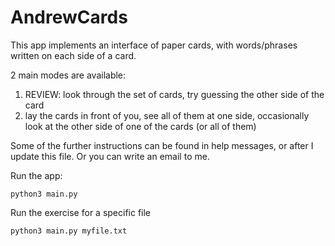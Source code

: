 # AndrewCards

This app implements an interface of paper cards, with words/phrases
written on each side of a card.

2 main modes are available:
1. REVIEW: look through the set of cards, try guessing the other side of the card
2. lay the cards in front of you, see all of them at one side, occasionally look at the other side of one of the cards (or all of them)   

Some of the further instructions can be found in help messages, or after I update this file.
Or you can write an email to me. 

Run the app:

`python3 main.py`

Run the exercise for a specific file

`python3 main.py myfile.txt`
